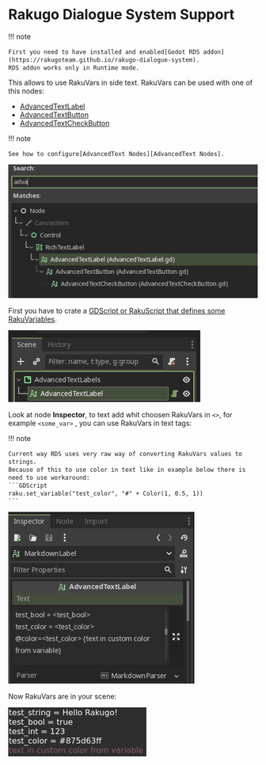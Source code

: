 # Rakugo Dialogue System Support

!!! note

    First you need to have installed and enabled[Godot RDS addon](https://rakugoteam.github.io/rakugo-dialogue-system).
    RDS addon works only in Runtime mode.

This allows to use RakuVars in side text.
RakuVars can be used with one of this nodes:

- [AdvancedTextLabel][AdvancedTextLabel]
- [AdvancedTextButton][AdvancedTextButton]
- [AdvancedTextCheckButton][AdvancedTextCheckButton]

!!! note

    See how to configure[AdvancedText Nodes][AdvancedText Nodes].

![text-nodes][text-nodes]

First you have to crate a [GDScript or RakuScript that defines some RakuVariables](https://rakugoteam.github.io/rakugo-docs/2.2/rkvars/).

![text-scene][text-scene]

Look at node **Inspector**, to text add whit choosen RakuVars in `<>`,
for example `<some_var>` , you can use RakuVars in text tags:

!!! note

    Current way RDS uses very raw way of converting RakuVars values to strings.
    Because of this to use color in text like in example below there is need to use workaround:
    ```GDScript
    raku.set_variable("test_color", "#" + Color(1, 0.5, 1))
    ```

![text-inspector][text-inspector]

Now RakuVars are in your scene:

![addon-in-action][addon-in-action]

[AdvancedText Nodes]: HowToUse.md
[text-scene]: assets/text-scene.png
[addon-in-action]: assets/addon-in-action-raku.png
[text-inspector]: assets/text-inspector-raku.png
[text-nodes]: assets/text-nodes.png
[emoji-finder-copy]: assets/emoji-finder-copy.png
[emoji-finder-menu-screenshot]: assets/emoji-finder-menu.png
[emoji-finder-screenshot]: assets/emoji-finder.png
[AdvancedTextLabel]: AdvancedTextLabel.md
[AdvancedTextButton]: AdvancedTextButton.md
[AdvancedTextCheckButton]: AdvancedTextCheckButton.md
